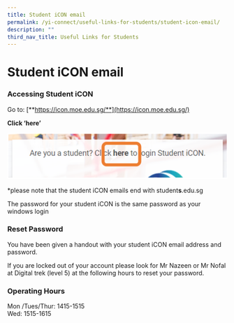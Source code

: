 ```yaml
---
title: Student iCON email
permalink: /yi-connect/useful-links-for-students/student-icon-email/
description: ""
third_nav_title: Useful Links for Students
---
```

# **Student iCON email**

### Accessing Student iCON

Go to: [**https://icon.moe.edu.sg/**](https://icon.moe.edu.sg/)

**Click ‘here’**

![](/images/student%20icon.png)

\*please note that the student iCON emails end with student**s**.edu.sg


The password for your student iCON is the same password as your windows login  

  

### Reset Password 

You have been given a handout with your student iCON email address and password. 

If you are locked out of your account please look for Mr Nazeen or Mr Nofal at Digital trek (level 5) at the following hours to reset your password. 

  

### Operating Hours

Mon /Tues/Thur: 1415-1515     
Wed: 1515-1615